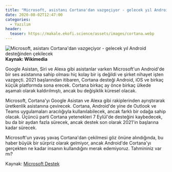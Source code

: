 ```yaml
---
title: "Microsoft, asistanı Cortana'dan vazgeçiyor - gelecek yıl Android desteğinden çekilecek"
date: 2020-08-02T12:47:00
categories:
  - Yazılım
header:
  teaser: https://makale.ekofi.science/assets/images/cortana.webp
---
```

![Microsoft, asistanı Cortana'dan vazgeçiyor - gelecek yıl Android desteğinden çekilecek](https://makale.ekofi.science/assets/images/cortana.webp) **Kaynak: Wikimedia**

Google Asistan, Siri ve Alexa gibi asistanlar varken Microsoft'un Android'de bir ses asistanına sahip olması hiç kolay bir iş değildi ve şirket nihayet işten vazgeçti. 2021 başlarından itibaren, Cortana desteği Android, iOS ve birkaç küçük platformda sona erecek. Cortana birkaç ay önce birkaç ülkede aşamalı olarak kaldırılmıştı, ancak bu değişiklik küresel olacak.

Microsoft, Cortana'yı Google Asistan ve Alexa gibi rakiplerinden ayrıştırarak üretkenlik asistanına çevirecek. Cortana, Android'de yine de Outlook ve Teams uygulamaları aracılığıyla kullanılabilecek, ancak farklı bir odağa sahip olacak. Üçüncü parti Cortana yetenekleri 7 Eylül'de desteğini kaybedecek, bu da bir aydan fazla sürecek, ancak destek son olarak 2021'in başlarına kadar sürecek.

Microsoft'un yavaş yavaş Cortana'dan çekilmesi göz önüne alındığında, bu haber büyük bir sürpriz olarak gelmiyor, ancak Android'de Cortana'yı gerçekten ne kadar insanın kullandığını merak edemiyoruz. Tahmininiz var mı?

Kaynak: [Microsoft Destek](https://support.microsoft.com/en-us/help/4575625/upcoming-changes-to-cortana)
